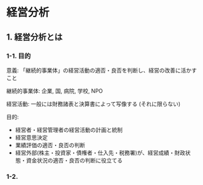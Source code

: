 # 経営分析

## 1. 経営分析とは



### 1-1. 目的

意義: 「継続的事業体」の経営活動の適否・良否を判断し、経営の改善に活かすこと

継続的事業体: 企業, 国, 病院, 学校, NPO

経営活動: 一般には財務諸表と決算書によって写像する (それに限らない)

目的:
- 経営者・経営管理者の経営活動の計画と統制
- 経営意思決定
- 業績評価の適否・良否の判断
- 経営外部(株主・投資家・債権者・仕入先・税務署)が、経営成績・財政状態・資金状況の適否・良否の判断に役立てる



### 1-2.






